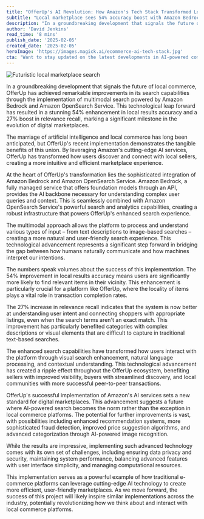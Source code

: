 ```yaml
---
title: "OfferUp's AI Revolution: How Amazon's Tech Stack Transformed Local Commerce Search"
subtitle: "Local marketplace sees 54% accuracy boost with Amazon Bedrock & OpenSearch integration"
description: "In a groundbreaking development that signals the future of local commerce, OfferUp has achieved remarkable improvements in its search capabilities through the implementation of multimodal search powered by Amazon Bedrock and Amazon OpenSearch Service. This technological leap forward has resulted in a stunning 54% enhancement in local results accuracy and a 27% boost in relevance recall, marking a significant milestone in the evolution of digital marketplaces."
author: 'David Jenkins'
read_time: '8 mins'
publish_date: '2025-02-05'
created_date: '2025-02-05'
heroImage: 'https://images.magick.ai/ecommerce-ai-tech-stack.jpg'
cta: 'Want to stay updated on the latest developments in AI-powered commerce? Follow us on LinkedIn for exclusive insights and analysis of transformative tech implementations like OfferUp\'s success story.'
---
```


![Futuristic local marketplace search](https://i.magick.ai/PIXE/1738782775872_magick_img.webp)

In a groundbreaking development that signals the future of local commerce, OfferUp has achieved remarkable improvements in its search capabilities through the implementation of multimodal search powered by Amazon Bedrock and Amazon OpenSearch Service. This technological leap forward has resulted in a stunning 54% enhancement in local results accuracy and a 27% boost in relevance recall, marking a significant milestone in the evolution of digital marketplaces.

The marriage of artificial intelligence and local commerce has long been anticipated, but OfferUp's recent implementation demonstrates the tangible benefits of this union. By leveraging Amazon's cutting-edge AI services, OfferUp has transformed how users discover and connect with local sellers, creating a more intuitive and efficient marketplace experience.

At the heart of OfferUp's transformation lies the sophisticated integration of Amazon Bedrock and Amazon OpenSearch Service. Amazon Bedrock, a fully managed service that offers foundation models through an API, provides the AI backbone necessary for understanding complex user queries and context. This is seamlessly combined with Amazon OpenSearch Service's powerful search and analytics capabilities, creating a robust infrastructure that powers OfferUp's enhanced search experience.

The multimodal approach allows the platform to process and understand various types of input – from text descriptions to image-based searches – creating a more natural and user-friendly search experience. This technological advancement represents a significant step forward in bridging the gap between how humans naturally communicate and how machines interpret our intentions.

The numbers speak volumes about the success of this implementation. The 54% improvement in local results accuracy means users are significantly more likely to find relevant items in their vicinity. This enhancement is particularly crucial for a platform like OfferUp, where the locality of items plays a vital role in transaction completion rates.

The 27% increase in relevance recall indicates that the system is now better at understanding user intent and connecting shoppers with appropriate listings, even when the search terms aren't an exact match. This improvement has particularly benefited categories with complex descriptions or visual elements that are difficult to capture in traditional text-based searches.

The enhanced search capabilities have transformed how users interact with the platform through visual search enhancement, natural language processing, and contextual understanding. This technological advancement has created a ripple effect throughout the OfferUp ecosystem, benefiting sellers with improved visibility, buyers with streamlined discovery, and local communities with more successful peer-to-peer transactions.

OfferUp's successful implementation of Amazon's AI services sets a new standard for digital marketplaces. This advancement suggests a future where AI-powered search becomes the norm rather than the exception in local commerce platforms. The potential for further improvements is vast, with possibilities including enhanced recommendation systems, more sophisticated fraud detection, improved price suggestion algorithms, and advanced categorization through AI-powered image recognition.

While the results are impressive, implementing such advanced technology comes with its own set of challenges, including ensuring data privacy and security, maintaining system performance, balancing advanced features with user interface simplicity, and managing computational resources.

This implementation serves as a powerful example of how traditional e-commerce platforms can leverage cutting-edge AI technology to create more efficient, user-friendly marketplaces. As we move forward, the success of this project will likely inspire similar implementations across the industry, potentially revolutionizing how we think about and interact with local commerce platforms.